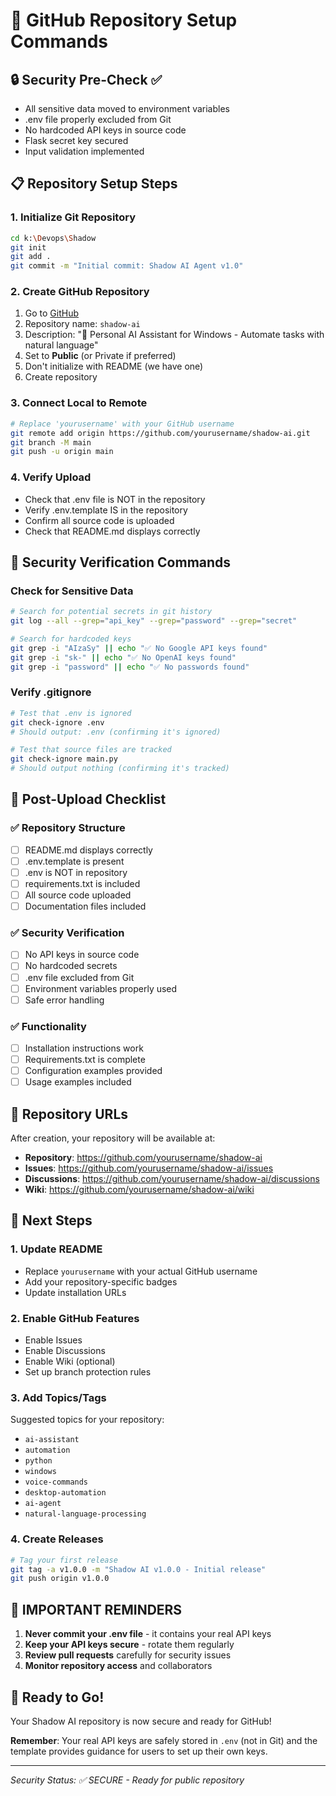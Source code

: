 # 🚀 GitHub Repository Setup Commands

## 🔒 Security Pre-Check ✅

- All sensitive data moved to environment variables
- .env file properly excluded from Git
- No hardcoded API keys in source code
- Flask secret key secured
- Input validation implemented

## 📋 Repository Setup Steps

### 1. Initialize Git Repository

```bash
cd k:\Devops\Shadow
git init
git add .
git commit -m "Initial commit: Shadow AI Agent v1.0"
```

### 2. Create GitHub Repository

1. Go to [GitHub](https://github.com/new)
2. Repository name: `shadow-ai`
3. Description: "🧠 Personal AI Assistant for Windows - Automate tasks with natural language"
4. Set to **Public** (or Private if preferred)
5. Don't initialize with README (we have one)
6. Create repository

### 3. Connect Local to Remote

```bash
# Replace 'yourusername' with your GitHub username
git remote add origin https://github.com/yourusername/shadow-ai.git
git branch -M main
git push -u origin main
```

### 4. Verify Upload

- Check that .env file is NOT in the repository
- Verify .env.template IS in the repository
- Confirm all source code is uploaded
- Check that README.md displays correctly

## 🔐 Security Verification Commands

### Check for Sensitive Data

```bash
# Search for potential secrets in git history
git log --all --grep="api_key" --grep="password" --grep="secret"

# Search for hardcoded keys
git grep -i "AIzaSy" || echo "✅ No Google API keys found"
git grep -i "sk-" || echo "✅ No OpenAI keys found"
git grep -i "password" || echo "✅ No passwords found"
```

### Verify .gitignore

```bash
# Test that .env is ignored
git check-ignore .env
# Should output: .env (confirming it's ignored)

# Test that source files are tracked
git check-ignore main.py
# Should output nothing (confirming it's tracked)
```

## 📝 Post-Upload Checklist

### ✅ Repository Structure

- [ ] README.md displays correctly
- [ ] .env.template is present
- [ ] .env is NOT in repository
- [ ] requirements.txt is included
- [ ] All source code uploaded
- [ ] Documentation files included

### ✅ Security Verification

- [ ] No API keys in source code
- [ ] No hardcoded secrets
- [ ] .env file excluded from Git
- [ ] Environment variables properly used
- [ ] Safe error handling

### ✅ Functionality

- [ ] Installation instructions work
- [ ] Requirements.txt is complete
- [ ] Configuration examples provided
- [ ] Usage examples included

## 🎯 Repository URLs

After creation, your repository will be available at:

- **Repository**: https://github.com/yourusername/shadow-ai
- **Issues**: https://github.com/yourusername/shadow-ai/issues
- **Discussions**: https://github.com/yourusername/shadow-ai/discussions
- **Wiki**: https://github.com/yourusername/shadow-ai/wiki

## 🌟 Next Steps

### 1. Update README

- Replace `yourusername` with your actual GitHub username
- Add your repository-specific badges
- Update installation URLs

### 2. Enable GitHub Features

- Enable Issues
- Enable Discussions
- Enable Wiki (optional)
- Set up branch protection rules

### 3. Add Topics/Tags

Suggested topics for your repository:

- `ai-assistant`
- `automation`
- `python`
- `windows`
- `voice-commands`
- `desktop-automation`
- `ai-agent`
- `natural-language-processing`

### 4. Create Releases

```bash
# Tag your first release
git tag -a v1.0.0 -m "Shadow AI v1.0.0 - Initial release"
git push origin v1.0.0
```

## 🚨 IMPORTANT REMINDERS

1. **Never commit your .env file** - it contains your real API keys
2. **Keep your API keys secure** - rotate them regularly
3. **Review pull requests** carefully for security issues
4. **Monitor repository access** and collaborators

## 🎉 Ready to Go!

Your Shadow AI repository is now secure and ready for GitHub!

**Remember**: Your real API keys are safely stored in `.env` (not in Git) and the template provides guidance for users to set up their own keys.

---

_Security Status: ✅ SECURE - Ready for public repository_
